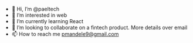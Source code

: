 - 👋 Hi, I’m @paeltech
- 👀 I’m interested in web
- 🌱 I’m currently learning React
- 💞️ I’m looking to collaborate on a fintech product. More details over email
- 📫 How to reach me pmandele9@gmail.com

<!---
paeltech/paeltech is a ✨ special ✨ repository because its `README.md` (this file) appears on your GitHub profile.
You can click the Preview link to take a look at your changes.
--->

